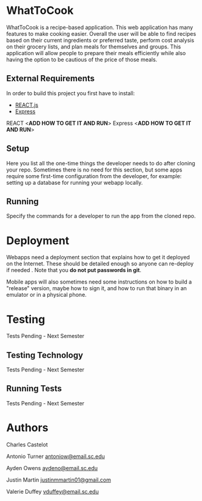 # WhatToCook

WhatToCook is a recipe-based application. This web application has many features
to make cooking easier. Overall the user will be able to find recipes based on
their current ingredients or preferred taste, perform cost analysis on their
grocery lists, and plan meals for themselves and groups. This application will
allow people to prepare their meals efficiently while also having the option
to be cautious of the price of those meals.

## External Requirements
In order to build this project you first have to install:

- [REACT.js](https://react.dev/)
- [Express](https://expressjs.com/)

REACT
<**ADD HOW TO GET IT AND RUN**>
Express
<**ADD HOW TO GET IT AND RUN**>

## Setup

Here you list all the one-time things the developer needs to do after cloning
your repo. Sometimes there is no need for this section, but some apps require
some first-time configuration from the developer, for example: setting up a
database for running your webapp locally.

## Running

Specify the commands for a developer to run the app from the cloned repo.

# Deployment

Webapps need a deployment section that explains how to get it deployed on the
Internet. These should be detailed enough so anyone can re-deploy if needed
. Note that you **do not put passwords in git**.

Mobile apps will also sometimes need some instructions on how to build a
"release" version, maybe how to sign it, and how to run that binary in an
emulator or in a physical phone.

# Testing

Tests Pending - Next Semester

## Testing Technology

Tests Pending - Next Semester

## Running Tests

Tests Pending - Next Semester

# Authors

Charles Castelot

Antonio Turner antoniow@email.sc.edu

Ayden Owens aydeno@email.sc.edu

Justin Martin justinmmartin01@gmail.com

Valerie Duffey vduffey@email.sc.edu
